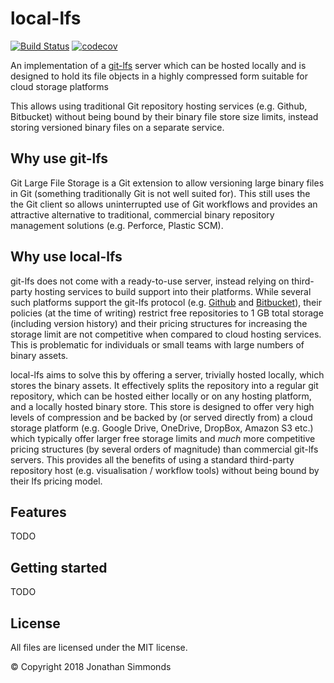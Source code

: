 # local-lfs

[![Build Status](https://travis-ci.org/jonsim/local-lfs.svg?branch=master)](https://travis-ci.org/jonsim/local-lfs)
[![codecov](https://codecov.io/gh/jonsim/local-lfs/branch/master/graph/badge.svg)](https://codecov.io/gh/jonsim/local-lfs)

An implementation of a [git-lfs](https://git-lfs.github.com/) server which can
be hosted locally and is designed to hold its file objects in a highly
compressed form suitable for cloud storage platforms

This allows using traditional Git repository hosting services (e.g. Github,
Bitbucket) without being bound by their binary file store size limits, instead
storing versioned binary files on a separate service.

## Why use git-lfs
Git Large File Storage is a Git extension to allow versioning large binary files
in Git (something traditionally Git is not well suited for). This still uses the
the Git client so allows uninterrupted use of Git workflows and provides an
attractive alternative to traditional, commercial binary repository management
solutions (e.g. Perforce, Plastic SCM).

## Why use local-lfs
git-lfs does not come with a ready-to-use server, instead relying on third-party
hosting services to build support into their platforms. While several such
platforms support the git-lfs protocol (e.g.
[Github](https://help.github.com/articles/configuring-git-large-file-storage/)
and
[Bitbucket](https://confluence.atlassian.com/bitbucket/git-large-file-storage-in-bitbucket-829078514.html)),
their policies (at the time of writing) restrict free repositories to 1 GB total
storage (including version history) and their pricing structures for increasing
the storage limit are not competitive when compared to cloud hosting services.
This is problematic for individuals or small teams with large numbers of binary
assets.

local-lfs aims to solve this by offering a server, trivially hosted locally,
which stores the binary assets. It effectively splits the repository into a
regular git repository, which can be hosted either locally or on any hosting
platform, and a locally hosted binary store. This store is designed to offer
very high levels of compression and be backed by (or served directly from) a
cloud storage platform (e.g. Google Drive, OneDrive, DropBox, Amazon S3 etc.)
which typically offer larger free storage limits and *much* more competitive
pricing structures (by several orders of magnitude) than commercial git-lfs
servers.
This provides all the benefits of using a standard third-party repository host
(e.g. visualisation / workflow tools) without being bound by their lfs pricing
model.

## Features
TODO

## Getting started
TODO

## License
All files are licensed under the MIT license.

&copy; Copyright 2018 Jonathan Simmonds
